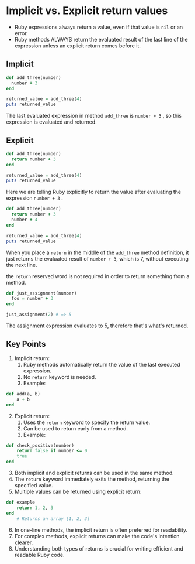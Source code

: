 # Implicit vs.  Explicit return values

* Ruby expressions always return a value, even if that value is `nil` or an error.
* Ruby methods ALWAYS return the evaluated result of the last line of the expression unless an explicit return comes before it.

## Implicit

```ruby
def add_three(number)
  number + 3
end

returned_value = add_three(4)
puts returned_value
```

The last evaluated expression in method `add_three` is `number + 3` , so this expression is evaluated and returned.

## Explicit

```ruby
def add_three(number)
  return number + 3
end

returned_value = add_three(4)
puts returned_value
```

Here we are telling Ruby explicitly to return the value after evaluating the expression `number + 3` .

```ruby
def add_three(number)
  return number + 3
  number + 4
end

returned_value = add_three(4)
puts returned_value
```

When you place a `return` in the middle of the `add_three` method definition, it just returns the evaluated result of `number + 3`, which is 7, without executing the next line.

the `return` reserved word is not required in order to return something from a method.

```ruby
def just_assignment(number)
  foo = number + 3
end

just_assignment(2) # => 5
```

The assignment expression evaluates to 5, therefore that's what's returned.


## Key Points

1. Implicit return:
	1. Ruby methods automatically return the value of the last executed expression.
	2. No `return` keyword is needed.
	3. Example:
```ruby
def add(a, b)
    a + b
end
```

2. Explicit return:
	1. Uses the `return` keyword to specify the return value.
	2. Can be used to return early from a method.
	3. Example:
```ruby
def check_positive(number)
    return false if number <= 0
    true
end
```

3. Both implicit and explicit returns can be used in the same method.
4. The `return` keyword immediately exits the method, returning the specified value.
5. Multiple values can be returned using explicit return:

```ruby
def example
    return 1, 2, 3
end
    # Returns an array [1, 2, 3]
```

6. In one-line methods, the implicit return is often preferred for readability.
7. For complex methods, explicit returns can make the code's intention clearer.
8. Understanding both types of returns is crucial for writing efficient and readable Ruby code.